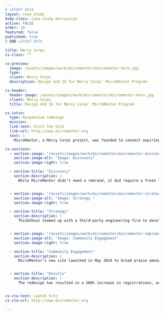 ```yaml
---
# LAYOUT DATA
layout: case_study
body-class: case-study mercycorps
active: FALSE
order: 10
featured: false
published: true
# END LAYOUT DATA

title: Mercy Corps
cs-class: ""

cs-preview:
  image: /assets/images/work/micromentor/micromentor-hero.jpg
  type:
  client: Mercy Corps
  description: Design and IA for Mercy Corps' MicroMentor Program

cs-header:
  header-image: /assets/images/work/micromentor/micromentor-hero.jpg
  client: Mercy Corps
  title: Design and IA for Mercy Corps' MicroMentor Program

cs-intro:
  type: Responsive redesign
  mission:
  link-text: Visit the Site
  link-url: http://www.micromentor.org
  text: |
    MicroMentor, a Mercy Corps project, was founded to connect aspiring entrepreneurs with mentors. It also provides them with a library of resources to help them grow their enterprises. MicroMentor needed to expand its membership and improve engagement through a fresh redesign. We worked to make their new site a place for dialogue that encourages member involvement, streamlines the signup process, and showcases their successes. The result was a clean, responsive site that serves as a discussion space for a global community of entrepreneurs.

cs-sections:
  - section-image: "/assets/images/work/micromentor/micromentor-discovery.jpg"
    section-image-alt: "Image: Discovery"
    section-image-right: true

  - section-title: "Discovery"
    section-description: |
      While MicroMentor didn’t need a rebrand, it did require a fresh look, intended to appeal to a broader audience. MicroMentor has a large library of articles and research that they wanted to make easily accessible to the entrepreneurs in search of resources that would help them grow their businesses. This community-centric website needed to be a place that would appeal to both entrepreneurs and mentors, and provide them with a forum for discussion.


  - section-image: "/assets/images/work/micromentor/micromentor-strategy.jpg"
    section-image-alt: "Image: Strategy "
    section-image-right: true

  - section-title: "Strategy"
    section-description: |
      ThinkShout teamed up with a third-party engineering firm to develop a way to better accomplish MicroMentor’s purpose: to connect entrepreneurs with mentors and facilitate dialogue between them. We overhauled MicroMentor’s member sign-up system and created a brand new, gorgeous platform for networking that was both visually pleasing and easy to use.


  - section-image: "/assets/images/work/micromentor/micromentor-implementation.jpg"
    section-image-alt: "Image: Community Engagement"
    section-image-right: true

  - section-title: "Community Engagement"
    section-description: |
      MicroMentor’s new site launched in May 2014 to broad praise among site visitors. The site has been particularly well-received by mobile users visiting the site in developing countries with limited broadband access.


  - section-title: "Results"
    section-description: |
      The redesign has resulted in a 200% increase in registrations, and 75% of the entrepreneurs are receiving mentoring, with over 5,000 mentoring matches made to date.


cs-cta-text: Launch Site
cs-cta-url: http://www.micromentor.org

---
```

